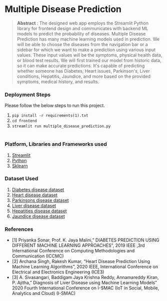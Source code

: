 # Multiple Disease Prediction 

> **Abstract** : The designed web app employs the Streamlit Python library for frontend design and communicates with backend ML models to predict the probability of diseases. Multiple Disease Prediction has many machine learning models used in prediction. We will be able to choose the diseases from the navigation bar or a sidebar for which we want to make a prediction using various input values. These input values will be the symptoms, physical health data, or blood test results. We will first trained our model from historic data, so it can make accurate predictions. It's capable of predicting whether someone has Diabetes, Heart issues, Parkinson's, Liver conditions, Hepatitis, Jaundice, and more based on the provided symptoms, medical history, and results.


### Deployment Steps
Please follow the below steps to run this project.
<br>
1. `pip install -r requirements(1).txt`<br>
2. `cd frontend`<br>
3. `streamlit run multiple_disease_prediction.py`<br><br>


### Platform, Libraries and Frameworks used
1. [Streamlit](https://docs.streamlit.io/library/get-started)
2. [Python](https://www.python.org)
3. [Sklearn](https://scikit-learn.org/stable/index.html)

### Dataset Used
1. [Diabetes disease dataset](https://www.kaggle.com/datasets/mathchi/diabetes-data-set/data)
2. [Heart disease dataset](https://www.kaggle.com/datasets/rishidamarla/heart-disease-prediction/data)
3. [Parkinsons disease dataset](https://www.kaggle.com/code/arunkumarpyramid/detection-parkinson-s-disease/data)
4. [Liver disease dataset](https://www.kaggle.com/code/harisyammnv/liver-disease-prediction/data)
5. [Hepatities disease dataset](https://kaggle.com/dataset2)
6. [Jaundice disease dataset](https://kaggle.com/dataset2)
   

### References
- [1] Priyanka Sonar, Prof. K. Jaya Malini,” DIABETES PREDICTION USING DIFFERENT MACHINE LEARNING APPROACHES”, 2019 IEEE ,3rd International Conference on Computing Methodologies and Communication (ICCMC) 
- [2] Archana Singh, Rakesh Kumar, “Heart Disease Prediction Using Machine Learning Algorithms”, 2020 IEEE, International Conference on Electrical and Electronics Engineering (ICE3) 
- [3] A. Sivasangari, Baddigam Jaya Krishna Reddy, Annamareddy Kiran, P. Ajitha,” Diagnosis of Liver Disease using Machine Learning Models” 2020 Fourth International Conference on I-SMAC (IoT in Social, Mobile, Analytics and Cloud) (I-SMAC) 
